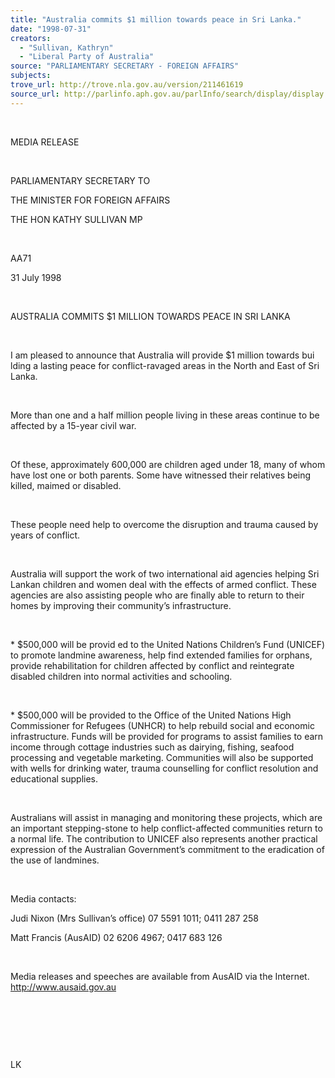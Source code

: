 ```yaml
---
title: "Australia commits $1 million towards peace in Sri Lanka."
date: "1998-07-31"
creators:
  - "Sullivan, Kathryn"
  - "Liberal Party of Australia"
source: "PARLIAMENTARY SECRETARY - FOREIGN AFFAIRS"
subjects:
trove_url: http://trove.nla.gov.au/version/211461619
source_url: http://parlinfo.aph.gov.au/parlInfo/search/display/display.w3p;query=Id%3A%22media/pressrel/2S705%22
---
```


   

  

  MEDIA RELEASE

  

  PARLIAMENTARY SECRETARY TO

  THE MINISTER FOR FOREIGN AFFAIRS

  THE HON KATHY SULLIVAN MP

  

 AA71

 31 July 1998

  

  AUSTRALIA COMMITS $1 MILLION TOWARDS PEACE IN SRI LANKA

  

  I am pleased to announce that Australia will provide $1 million towards 
bui lding a lasting peace for conflict-ravaged areas in the North 
and East of Sri Lanka.

  

 More than one and a 
half million people living in these areas continue to be affected by 
a 15-year civil war.

  

 Of these, approximately 
600,000 are children aged under 18, many of whom have lost one or both 
parents. Some have witnessed their relatives being killed, maimed or 
disabled.

  

 These people need help 
to overcome the disruption and trauma caused by years of conflict.

  

 Australia will support 
the work of two international aid agencies helping Sri Lankan children 
and women deal with the effects of armed conflict. These agencies are 
also assisting people who are finally able to return to their homes 
by improving their community’s infrastructure.

  

  * $500,000 
will be provid ed to the United Nations Children’s Fund (UNICEF) 
to promote landmine awareness, help find extended families for orphans, 
provide rehabilitation for children affected by conflict and reintegrate 
disabled children into normal activities and schooling.

  

 * $500,000 will be provided to the Office of the United Nations High 
Commissioner for Refugees (UNHCR) to help rebuild social and economic 
infrastructure. Funds will be provided for programs to assist families 
to earn income through cottage industries such as dairying, fishing, 
seafood processing and vegetable marketing. Communities will also be 
supported with wells for drinking water, trauma counselling for conflict 
resolution and educational supplies.

  

  Australians will assist in managing and monitoring these  projects, 
which are an important stepping-stone to help conflict-affected communities 
return to a normal life. The contribution to UNICEF also represents 
another practical expression of the Australian Government’s commitment 
to the eradication of the use of landmines.

  

 Media contacts:

 Judi Nixon (Mrs Sullivan’s 
office) 07 5591 1011; 0411 287 258

 Matt Francis (AusAID) 
02 6206 4967; 0417 683 126

  

 Media releases and speeches 
are available from AusAID via the Internet.    http://www.ausaid.gov.au

  

  

  

  LK

